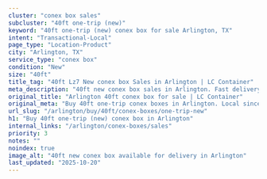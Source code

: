 ```yaml
---
cluster: "conex box sales"
subcluster: "40ft one-trip (new)"
keyword: "40ft one-trip (new) conex box for sale Arlington, TX"
intent: "Transactional-Local"
page_type: "Location-Product"
city: "Arlington, TX"
service_type: "conex box"
condition: "New"
size: "40ft"
title_tag: "40ft Lz7 New conex box Sales in Arlington | LC Container"
meta_description: "40ft new conex box sales in Arlington. Fast delivery, competitive pricing. Serving conex boxes area. Quote ID: U8J. Call (214) 524-4168 for your free quote today."
original_title: "Arlington 40ft conex box for sale | LC Container"
original_meta: "Buy 40ft one-trip conex boxes in Arlington. Local since 2003. New & used inventory. Fast delivery. Get your free quote — call (214) 524-4168 today."
url_slug: "/arlington/buy/40ft/conex-boxes/one-trip-new"
h1: "Buy 40ft one-trip (new) conex box in Arlington"
internal_links: "/arlington/conex-boxes/sales"
priority: 3
notes: ""
noindex: true
image_alt: "40ft new conex box available for delivery in Arlington"
last_updated: "2025-10-20"
---
```


<!-- TODO: Add unique city/inventory copy, images, and internal links here. -->
